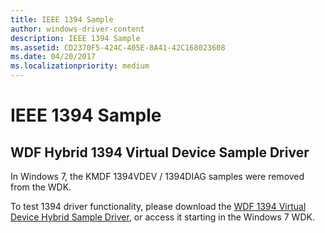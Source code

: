 ```yaml
---
title: IEEE 1394 Sample
author: windows-driver-content
description: IEEE 1394 Sample
ms.assetid: CD2370F5-424C-405E-8A41-42C168023608
ms.date: 04/20/2017
ms.localizationpriority: medium
---
```


# IEEE 1394 Sample


## WDF Hybrid 1394 Virtual Device Sample Driver


In Windows 7, the KMDF 1394VDEV / 1394DIAG samples were removed from the WDK.

To test 1394 driver functionality, please download the [WDF 1394 Virtual Device Hybrid Sample Driver](http://go.microsoft.com/fwlink/p/?LinkId=618052), or access it starting in the Windows 7 WDK.

 

 





